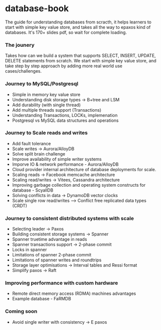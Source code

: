 # database-book
The guide for understanding databases from scracth, it helps learners to start with simple key value store, and takes all the way to epaxos kind of databases. It's 170+ slides pdf, so wait for complete loading.

### The jounery
Takes how can we build a system that supports SELECT, INSERT, UPDATE, DELETE statements from scratch. We start with simple key value store, and take step by step approach by adding more real world use cases/challenges.

### Journey to MySQL/Postgresql
* Simple in memory key value store
* Understanding disk storage types -> B+tree and LSM
* Add durability (with single thread)
* Add multiple threads support (Transactions)
* Understanding Transactions, LOCKs, implemenation
* Postgresql vs MySQL data structures and operations

### Journey to Scale reads and writes
* Add fault tolerance
* Scale writes -> Aurora/AlloyDB
* Solve split brain challenge
* Improve availability of simple writer systems
* Imporve IO & network performance - Aurora/AlloyDB
* Cloud provider internal architecture of database deployments for scale.
* Scaling reads -> Facebook memcache architecture
* Scaling read/writes -> Vitees, Cassandra architecture
* Improving garbage collection and operating system constructs for database - ScyallDB
* Solving conflicts in data -> DynamoDB vector clocks
* Scale single row read/writes --> Conflict free replicated data types (CRDT)

### Journey to consistent distributed systems with scale
* Selecting leader -> Paxos
* Building consistent storage systems -> Spanner
* Spanner truetime advantage in reads
* Spanner transactions support -> 2-phase commit
* Locks in spanner
* Limitations of spanner 2-phase commit
* Limitations of spanner writes and roundtrips
* Storage layer optimisations -> Interval tables and Ressi format
* Simplify paxos -> Raft

### Improving performance with custom hardware
* Remote direct memory access (RDMA) machines advantages
* Example database - FaRMDB

### Coming soon
* Avoid single writer with consistency -> E paxos
